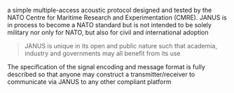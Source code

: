 a simple multiple-access acoustic protocol designed and tested by the NATO Centre for Maritime Research and Experimentation (CMRE). JANUS is in process to become a NATO standard but is not intended to be solely military nor only for NATO, but also for civil and international adoption

> JANUS is unique in its open and public nature such that academia, industry and governments may all benefit from its use

The specification of the signal encoding and message format is fully described so that anyone may construct a transmitter/receiver to communicate via JANUS to any other compliant platform